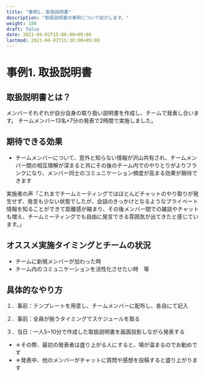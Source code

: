 ```yaml
---
title: "事例1. 取扱説明書"
description: "取扱説明書の事例について紹介します。"
weight: 180
draft: false
date: 2021-04-02T15:00:00+09:00
lastmod: 2021-04-02T15:30:00+09:00
---
```


# 事例1. 取扱説明書

## 取扱説明書とは？

メンバーそれぞれが自分自身の取り扱い説明書を作成し、チームで発表し合います。
チームメンバー13名×7分の発表で2時間で実施しました。

## 期待できる効果

- チームメンバーについて、意外と知らない情報が沢山共有され、チームメンバー間の相互理解が深まると共にその後のチーム内でのやりとりがよりフランクになり、メンバー同士のコミュニケーション頻度が高まる効果が期待できます

実施者の声「これまでチームミーティングではほとんどチャットのやり取りが発生せず、発言も少ない状態でしたが、会話のきっかけとなるようなプライベート情報を知ることができて距離感が縮まり、その後メンバー間での雑談やチャットも増え、チームミーティングでも自由に発言できる雰囲気が出てきたと感じています。」

## オススメ実施タイミングとチームの状況

-  チームに新規メンバーが加わった時
- チーム内のコミュニケーションを活性化させたい時　等

## 具体的なやり方
１．事前：テンプレートを用意し、チームメンバーに配布し、各自にて記入

２．事前：全員が揃うタイミングでスケジュールを取る

３．当日：一人5~10分で作成した取扱説明書を画面投影しながら発表する

- ＊その際、最初の発表者は盛り上がる人にすると、場が温まるのでお勧めです
- ＊発表中、他のメンバーがチャットに質問や感想を投稿すると盛り上がります




